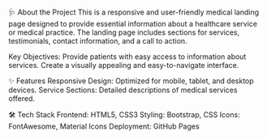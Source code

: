 🩺 About the Project
This is a responsive and user-friendly medical landing page designed to provide essential information about a healthcare service or medical practice.
The landing page includes sections for services, testimonials, contact information, and a call to action.

Key Objectives:
Provide patients with easy access to information about services.
Create a visually appealing and easy-to-navigate interface.

✨ Features
Responsive Design: Optimized for mobile, tablet, and desktop devices.
Service Sections: Detailed descriptions of medical services offered.

🛠 Tech Stack
Frontend: HTML5, CSS3
Styling: Bootstrap, CSS
Icons: FontAwesome, Material Icons
Deployment: GitHub Pages
